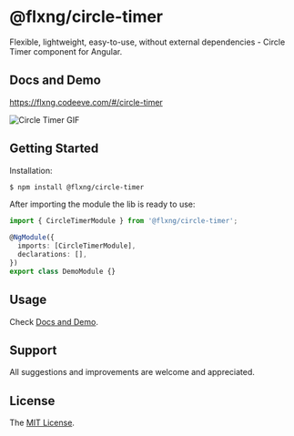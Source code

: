 
# @flxng/circle-timer
Flexible, lightweight, easy-to-use, without external dependencies - Circle Timer component for Angular.


## Docs and Demo
https://flxng.codeeve.com/#/circle-timer

![Circle Timer GIF](https://media.giphy.com/media/48clzFjCaF8SCRLbEI/giphy.gif)


## Getting Started
Installation:
```bash
$ npm install @flxng/circle-timer
```

After importing the module the lib is ready to use:
```typescript
import { CircleTimerModule } from '@flxng/circle-timer';

@NgModule({
  imports: [CircleTimerModule],
  declarations: [],
})
export class DemoModule {}
```

## Usage
Check [Docs and Demo](https://flxng.codeeve.com/#/circle-timer).


## Support
All suggestions and improvements are welcome and appreciated.


## License
The [MIT License](https://github.com/seidme/flxng/blob/master/LICENSE).
